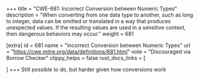 +++
title = "CWE-681: Incorrect Conversion between Numeric Types"
description	= "When converting from one data type to another, such as long to integer, data can be omitted or translated in a way that produces unexpected values. If the resulting values are used in a sensitive context, then dangerous behaviors may occur."
weight = 681

[extra]
id = 681
name = "Incorrect Conversion between Numeric Types"
url = "https://cwe.mitre.org/data/definitions/681.html"
vote = "Discouraged via Borrow Checker"
clippy_helps = false
rust_docs_links = [
	
]
+++
Still possible to do, but harder given how conversions work
